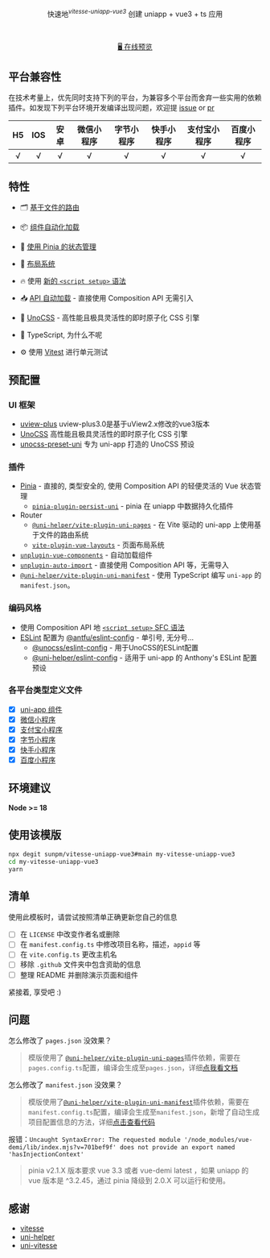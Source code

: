 <p align='center'>
快速地<sup><em>vitesse-uniapp-vue3</em></sup> 创建 uniapp + vue3 + ts 应用
<br>
</p>

<br>

<p align='center'>
<a href="https://vitesse-uniapp-vue3.netlify.app/">🖥 在线预览</a>
</p>

## 平台兼容性
在技术考量上，优先同时支持下列的平台，为兼容多个平台而舍弃一些实用的依赖插件。如发现下列平台环境开发编译出现问题，欢迎提 [issue](https://github.com/sunpm/vitesse-uniapp-vue3/issues/new) or [pr](https://github.com/sunpm/vitesse-uniapp-vue3/pulls)

| H5 | IOS  | 安卓 | 微信小程序 | 字节小程序 | 快手小程序 | 支付宝小程序 | 百度小程序 |
|:--:| :--: | :--: | :--------: | :--------: | :--------: | :----------: | :----------: |
| √  |  √   |  √   |     √      |     √      |     √      |      √       |      √       |

## 特性
- 🗂 [基于文件的路由](./src/pages)

- 📦 [组件自动化加载](./src/components)

- 🍍 [使用 Pinia 的状态管理](https://github.com/vuejs/pinia)

- 📑 [布局系统](./src/layouts)

- 🔥 使用 [新的 `<script setup>` 语法](https://github.com/vuejs/rfcs/pull/227)

- 📥 [API 自动加载](https://github.com/unplugin/unplugin-auto-import) - 直接使用 Composition API 无需引入

- 🎨 [UnoCSS](https://github.com/unocss/unocss) - 高性能且极具灵活性的即时原子化 CSS 引擎

- 🦾 TypeScript, 为什么不呢

- ⚙️ 使用 [Vitest](https://github.com/vitest-dev/vitest) 进行单元测试

## 预配置

### UI 框架
- [uview-plus](https://github.com/ijry/uview-plus) uview-plus3.0是基于uView2.x修改的vue3版本
- [UnoCSS](https://github.com/unocss/unocss) 高性能且极具灵活性的即时原子化 CSS 引擎
- [unocss-preset-uni](https://github.com/uni-helper/unocss-preset-uni) 专为 uni-app 打造的 UnoCSS 预设

### 插件
- [Pinia](https://github.com/vuejs/pinia) - 直接的, 类型安全的, 使用 Composition API 的轻便灵活的 Vue 状态管理
  - [`pinia-plugin-persist-uni`](https://github.com/Allen-1998/pinia-plugin-persist-uni) - pinia 在 uniapp 中数据持久化插件
- Router
  - [`@uni-helper/vite-plugin-uni-pages`](https://github.com/uni-helper/vite-plugin-uni-pages) - 在 Vite 驱动的 uni-app 上使用基于文件的路由系统
  - [`vite-plugin-vue-layouts`](https://github.com/uni-helper/vite-plugin-uni-layouts) - 页面布局系统
- [`unplugin-vue-components`](https://github.com/antfu/unplugin-vue-components) - 自动加载组件
- [`unplugin-auto-import`](https://github.com/antfu/unplugin-auto-import) - 直接使用 Composition API 等，无需导入
- [`@uni-helper/vite-plugin-uni-manifest`](https://github.com/uni-helper/vite-plugin-uni-manifest) - 使用 TypeScript 编写 `uni-app` 的 `manifest.json`。

### 编码风格

- 使用 Composition API 地 [`<script setup>` SFC 语法](https://cn.vuejs.org/api/sfc-script-setup.html)
- [ESLint](https://github.com/eslint/eslint) 配置为 [@antfu/eslint-config](https://github.com/antfu/eslint-config) - 单引号, 无分号...
  - [@unocss/eslint-config](https://unocss.dev/integrations/eslint) - 用于UnoCSS的ESLint配置
  - [@uni-helper/eslint-config](https://github.com/uni-helper/eslint-config) - 适用于 uni-app 的 Anthony's ESLint 配置预设

### 各平台类型定义文件
- [x] [uni-app 组件](https://www.npmjs.com/package/@uni-helper/uni-app-types)
- [x] [微信小程序](https://www.npmjs.com/package/miniprogram-api-typings)
- [x] [支付宝小程序](https://www.npmjs.com/package/@mini-types/alipay)
- [x] [字节小程序](https://www.npmjs.com/package/@douyin-microapp/typings)
- [x] [快手小程序](https://www.npmjs.com/package/ks-miniprogram-types/global)
- [x] [百度小程序](https://www.npmjs.com/package/@types/baidu-app)

## 环境建议

**Node >= 18**

[//]: # (**pnpm 8**)

## 使用该模版
```sh
npx degit sunpm/vitesse-uniapp-vue3#main my-vitesse-uniapp-vue3
cd my-vitesse-uniapp-vue3
yarn
```
[//]: # (pnpm i # 如果你没装过 pnpm, 可以先运行: npm install -g pnpm)

## 清单

使用此模板时，请尝试按照清单正确更新您自己的信息

- [ ] 在 `LICENSE` 中改变作者名或删除
- [ ] 在 `manifest.config.ts` 中修改项目名称，描述，`appid` 等
- [ ] 在 `vite.config.ts` 更改主机名
- [ ] 移除 `.github` 文件夹中包含资助的信息
- [ ] 整理 README 并删除演示页面和组件 

紧接着, 享受吧 :)

## 问题

怎么修改了 `pages.json` 没效果？
> 模版使用了 [`@uni-helper/vite-plugin-uni-pages`](https://github.com/uni-helper/vite-plugin-uni-pages)插件依赖，需要在`pages.config.ts`配置，编译会生成至`pages.json`，详细[点我看文档](https://github.com/uni-helper/vite-plugin-uni-pages)

怎么修改了 `manifest.json` 没效果？
> 模版使用了[`@uni-helper/vite-plugin-uni-manifest`](https://github.com/uni-helper/vite-plugin-uni-manifest)插件依赖，需要在`manifest.config.ts`配置，编译会生成至`manifest.json`，新增了自动生成项目配置信息的方法，详细[点击查看代码](./manifest.config.ts)

报错：`Uncaught SyntaxError: The requested module '/node_modules/vue-demi/lib/index.mjs?v=701bef9f' does not provide an export named 'hasInjectionContext'`
> pinia v2.1.X 版本要求 vue 3.3 或者 vue-demi latest ，如果 uniapp 的 vue 版本是 ^3.2.45，通过 pinia 降级到 2.0.X 可以运行和使用。

## 感谢

- [vitesse](https://github.com/antfu/vitesse)
- [uni-helper](https://github.com/uni-helper)
- [uni-vitesse](https://github.com/Ares-Chang/uni-vitesse)
